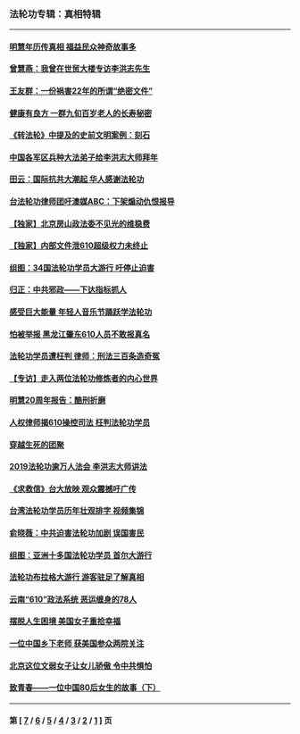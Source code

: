 ### 法轮功专辑：真相特辑
---
#### [明慧年历传真相 福益民众神奇故事多](../../pages/nf4389/n13294545.md?10150430) 
#### [曾慧燕：我曾在世贸大楼专访李洪志先生](../../pages/nf4389/n12898729.md?10150430) 
#### [王友群：一份祸害22年的所谓“绝密文件”](../../pages/nf4389/n12871750.md?10150430) 
#### [健康有良方 一群九旬百岁老人的长寿秘密](../../pages/nf4389/n12847475.md?10150430) 
#### [《转法轮》中提及的史前文明案例：刻石](../../pages/nf4389/n12758577.md?10150430) 
#### [中国各军区兵种大法弟子给李洪志大师拜年](../../pages/nf4389/n12750047.md?10150430) 
#### [田云：国际抗共大潮起 华人感谢法轮功](../../pages/nf4389/n12357708.md?10150430) 
#### [台法轮功律师团吁澳媒ABC：下架煽动仇恨报导](../../pages/nf4389/n12279917.md?10150430) 
#### [【独家】北京房山政法委不见光的维稳费](../../pages/nf4389/n12031979.md?10150430) 
#### [【独家】内部文件泄610超级权力未终止](../../pages/nf4389/n12023895.md?10150430) 
#### [组图：34国法轮功学员大游行 吁停止迫害](../../pages/nf4389/n11492658.md?10150430) 
#### [归正：中共邪政——下达指标抓人](../../pages/nf4389/n11474770.md?10150430) 
#### [感受巨大能量 年轻人音乐节踊跃学法轮功](../../pages/nf4389/n11441981.md?10150430) 
#### [怕被举报 黑龙江肇东610人员不敢报真名](../../pages/nf4389/n11436499.md?10150430) 
#### [法轮功学员遭枉判 律师：刑法三百条造奇冤](../../pages/nf4389/n11433943.md?10150430) 
#### [【专访】走入两位法轮功修炼者的内心世界](../../pages/nf4389/n11415623.md?10150430) 
#### [明慧20周年报告：酷刑折磨](../../pages/nf4389/n11387954.md?10150430) 
#### [人权律师揭610操控司法 枉判法轮功学员](../../pages/nf4389/n11313370.md?10150430) 
#### [穿越生死的团聚](../../pages/nf4389/n11258922.md?10150430) 
#### [2019法轮功逾万人法会 李洪志大师讲法](../../pages/nf4389/n11265303.md?10150430) 
#### [《求救信》台大放映 观众震撼吁广传](../../pages/nf4389/n10922251.md?10150430) 
#### [台湾法轮功学员历年壮观排字 视频集锦](../../pages/nf4389/n10878789.md?10150430) 
#### [俞晓薇：中共迫害法轮功加剧 误国害民](../../pages/nf4389/n10859260.md?10150430) 
#### [组图：亚洲十多国法轮功学员 首尔大游行](../../pages/nf4389/n10781149.md?10150430) 
#### [法轮功布拉格大游行 游客驻足了解真相](../../pages/nf4389/n10749360.md?10150430) 
#### [云南“610”政法系统 恶运缠身的78人](../../pages/nf4389/n10747534.md?10150430) 
#### [摆脱人生困境 美国女子重拾幸福](../../pages/nf4389/n10688678.md?10150430) 
#### [一位中国乡下老师 获美国参众两院关注](../../pages/nf4389/n10683927.md?10150430) 
#### [北京这位文弱女子让女儿骄傲 令中共惧怕](../../pages/nf4389/n10668341.md?10150430) 
#### [致青春——一位中国80后女生的故事（下）](../../pages/nf4389/n10642721.md?10150430) 

---
#### 第 [ [7](./7.md?10150430) / [6](./6.md?10150430) / [5](./5.md?10150430) / [4](./4.md?10150430) / [3](./3.md?10150430) / [2](./2.md?10150430) / [1](./1.md?10150430) ] 页
